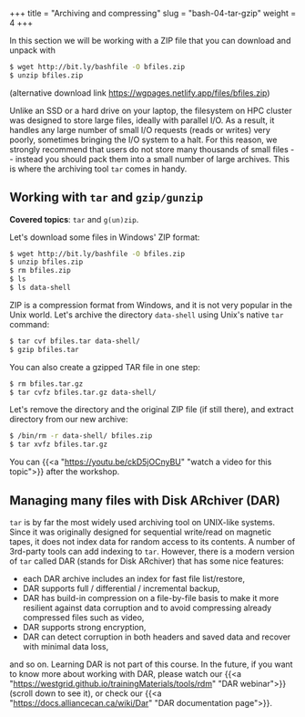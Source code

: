 +++
title = "Archiving and compressing"
slug = "bash-04-tar-gzip"
weight = 4
+++

In this section we will be working with a ZIP file that you can download and unpack with

```sh
$ wget http://bit.ly/bashfile -O bfiles.zip
$ unzip bfiles.zip
```

(alternative download link https://wgpages.netlify.app/files/bfiles.zip)

Unlike an SSD or a hard drive on your laptop, the filesystem on HPC cluster was designed to store large files,
ideally with parallel I/O. As a result, it handles any large number of small I/O requests (reads or writes)
very poorly, sometimes bringing the I/O system to a halt. For this reason, we strongly recommend that users do
not store many thousands of small files -- instead you should pack them into a small number of large
archives. This is where the archiving tool `tar` comes in handy.

## Working with `tar` and `gzip/gunzip`

**Covered topics**: `tar` and `g(un)zip`.

Let's download some files in Windows' ZIP format:

```sh
$ wget http://bit.ly/bashfile -O bfiles.zip
$ unzip bfiles.zip
$ rm bfiles.zip
$ ls
$ ls data-shell
```

ZIP is a compression format from Windows, and it is not very popular in the Unix world. Let's archive the
directory `data-shell` using Unix's native `tar` command:

```sh
$ tar cvf bfiles.tar data-shell/
$ gzip bfiles.tar
```

You can also create a gzipped TAR file in one step:

```sh
$ rm bfiles.tar.gz
$ tar cvfz bfiles.tar.gz data-shell/
```

Let's remove the directory and the original ZIP file (if still there), and extract directory from our new
archive:

```sh
$ /bin/rm -r data-shell/ bfiles.zip
$ tar xvfz bfiles.tar.gz
```

<!-- > **Exercise:** Let's create a new subdirectory `~/tmp` with 1000 files inside using `touch a{000..999}` -->
<!-- > and then gzip-archive that subdirectory. -->

<!-- 04-archives.mkv -->
<!-- {{< yt ckD5jOCnyBU 63 >}} -->
You can {{<a "https://youtu.be/ckD5jOCnyBU" "watch a video for this topic">}} after the workshop.





## Managing many files with Disk ARchiver (DAR)

`tar` is by far the most widely used archiving tool on UNIX-like systems. Since it was originally
designed for sequential write/read on magnetic tapes, it does not index data for random access to its
contents. A number of 3rd-party tools can add indexing to `tar`. However, there is a modern version of
`tar` called DAR (stands for Disk ARchiver) that has some nice features:

- each DAR archive includes an index for fast file list/restore,
- DAR supports full / differential / incremental backup,
- DAR has build-in compression on a file-by-file basis to make it more resilient against data corruption
  and to avoid compressing already compressed files such as video,
- DAR supports strong encryption,
- DAR can detect corruption in both headers and saved data and recover with minimal data loss,

and so on. Learning DAR is not part of this course. In the future, if you want to know more about working with
DAR, please watch our {{<a "https://westgrid.github.io/trainingMaterials/tools/rdm" "DAR webinar">}} (scroll
down to see it), or check our {{<a "https://docs.alliancecan.ca/wiki/Dar" "DAR documentation page">}}.



<!-- {{<a "link" "text">}} -->
